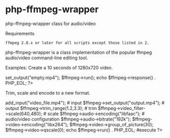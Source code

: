 # php-ffmpeg-wrapper
php-ffmpeg-wrapper class for audio/video

Requirements

    ffmpeg 2.8.x or later for all scripts except those listed in 2.

php-ffmpeg-wrapper is a class implementation of the popular ffmpeg audio/video command-line editing tool.

Examples:
Create a 10 seconds of 1280x720 video.

<?php
$ffmpeg = ffmpeg_presets::empty_movie("1280x720",10);
$ffmpeg->set_output("empty.mp4");
$ffmpeg->run();

echo $ffmpeg->response() . PHP_EOL;
?>

Trim, scale and encode to a new format.

<?php
$ffmpeg = new ffmpeg_wrapper("/usr/local/bin/ffmpeg");

$ffmpeg->add_input("video_file.mp4");                 # input
$ffmpeg->set_output("output.mp4");                    # output

$ffmpeg->trim_range(1.2,3.3);                         # trim
$ffmpeg->video_filter->scale(640,480);                # scale

$ffmpeg->audio->encoding("libfaac");                  # audio/video configuration
$ffmpeg->audio->bitrate("192k");
$ffmpeg->video->encoding("libx264");
$ffmpeg->video->group_of_picture(30);
$ffmpeg->video->qscale(0);

echo $ffmpeg->run() . PHP_EOL;                        #execute
?>
